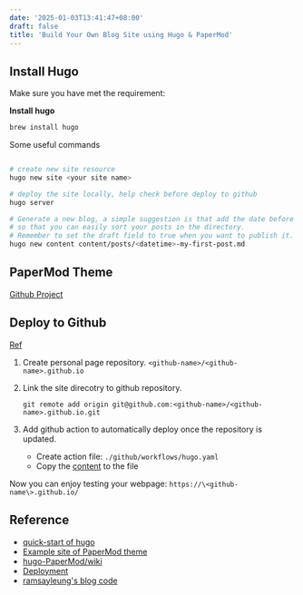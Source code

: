 ```yaml
---
date: '2025-01-03T13:41:47+08:00'
draft: false
title: 'Build Your Own Blog Site using Hugo & PaperMod'
---
```


## Install Hugo

Make sure you have met the requirement:

**Install hugo**

```sh
brew install hugo
```

Some useful commands

```sh

# create new site resource
hugo new site <your site name>

# deploy the site locally, help check before deploy to github
hugo server

# Generate a new blog, a simple suggestion is that add the date before your file name,
# so that you can easily sort your posts in the directory.
# Remember to set the draft field to true when you want to publish it.
hugo new content content/posts/<datetime>-my-first-post.md

```

## PaperMod Theme

[Github Project](https://github.com/adityatelange/hugo-PaperMod)

## Deploy to Github

[Ref](https://gohugo.io/hosting-and-deployment/hosting-on-github/)

1. Create personal page repository. `<github-name>/<github-name>.github.io`

2. Link the site direcotry to github repository.

    `git remote add origin git@github.com:<github-name>/<github-name>.github.io.git`

3. Add github action to automatically deploy once the repository is updated.

   - Create action file: `./github/workflows/hugo.yaml`
   - Copy the [content](https://github.com/Genie-Liu/Genie-Liu.github.io/blob/main/.github/workflows/hugo.yaml) to the file

Now you can enjoy testing your webpage: `https://\<github-name\>.github.io/`

## Reference

- [quick-start of hugo](https://gohugo.io/getting-started/quick-start/)
- [Example site of PaperMod theme](https://adityatelange.github.io/hugo-PaperMod/)
- [hugo-PaperMod/wiki](https://github.com/adityatelange/hugo-PaperMod/wiki)
- [Deployment](https://gohugo.io/hosting-and-deployment/hosting-on-github/)
- [ramsayleung's blog code](https://github.com/ramsayleung/ramsayleung.github.io)
